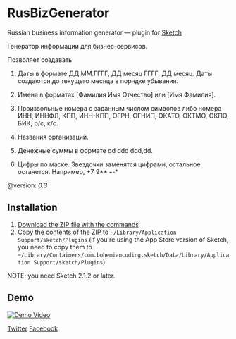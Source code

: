 RusBizGenerator
===============

Russian business information generator — plugin for [Sketch](http://www.bohemiancoding.com/sketch/)

Генератор информации для бизнес-сервисов.

Позволяет создавать

1. Даты в формате ДД.ММ.ГГГГ, ДД месяц ГГГГ, ДД месяц.
Даты создаются до текущего месяца в порядке убывания.

2. Имена в форматах [Фамилия Имя Отчество] или [Имя Фамилия].

3. Произвольные номера с заданным числом символов либо номера ИНН, ИННФЛ, КПП, ИНН-КПП, ОГРН, ОГНИП, ОКАТО, ОКТМО, ОКПО, БИК, р/с, к/с.

4. Названия организаций.

5. Денежные суммы в формате dd ddd ddd,dd.

6. Цифры по маске. Звездочки заменятся цифрами, остальное останется. Например, +7 9** ***-**-**

@version: *0.3*


## Installation

1. [Download the ZIP file with the commands](https://github.com/parakee/RusBizGenerator/archive/master.zip)
2. Copy the contents of the ZIP to `~/Library/Application Support/sketch/Plugins` (if you're using the App Store version of Sketch, you need to copy them to `~/Library/Containers/com.bohemiancoding.sketch/Data/Library/Application Support/sketch/Plugins`)

NOTE: you need Sketch 2.1.2 or later.

## Demo

[![Demo Video](http://imageshack.com/a/img835/2597/o72s.png)](https://vimeo.com/96085059)

 
[Twitter](https://twitter.com/parakee140)
[Facebook](https://www.facebook.com/ramil.shaihutdinov)
